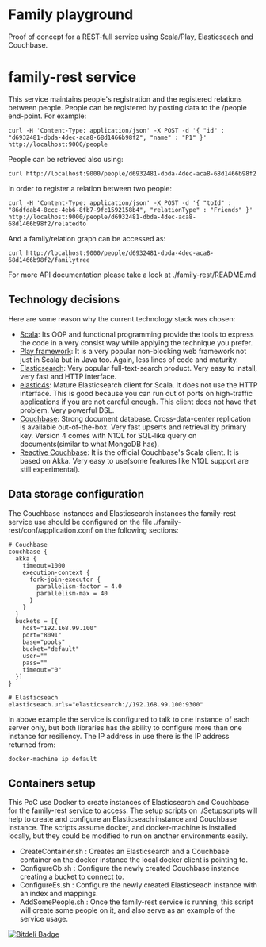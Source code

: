 # Family playground
Proof of concept for a REST-full service using Scala/Play, Elasticseach and Couchbase.

# family-rest service

This service maintains people's registration and the registered relations between people.
People can be registered by posting data to the /people end-point. For example:

```
curl -H 'Content-Type: application/json' -X POST -d '{ "id" : "d6932481-dbda-4dec-aca8-68d1466b98f2", "name" : "P1" }' http://localhost:9000/people
```

People can be retrieved also using:
```
curl http://localhost:9000/people/d6932481-dbda-4dec-aca8-68d1466b98f2
```

In order to register a relation between two people:

```
curl -H 'Content-Type: application/json' -X POST -d '{ "toId" : "86dfdab4-8ccc-4eb6-8fb7-9fc1592158b4", "relationType" : "Friends" }' http://localhost:9000/people/d6932481-dbda-4dec-aca8-68d1466b98f2/relatedto
```

And a family/relation graph can be accessed as:
```
curl http://localhost:9000/people/d6932481-dbda-4dec-aca8-68d1466b98f2/familytree
```

For more API documentation please take a look at ./family-rest/README.md

## Technology decisions

Here are some reason why the current technology stack was chosen:

- [Scala](http://www.scala-lang.org/): Its OOP and functional programming provide the tools to express the code in a very consist way while applying the technique you prefer.
- [Play framework](https://www.playframework.com/): It is a very popular non-blocking web framework not just in Scala but in Java too. Again, less lines of code and maturity.
- [Elasticsearch](https://www.playframework.com/): Very popular full-text-search product. Very easy to install, very fast and HTTP interface.
- [elastic4s](https://github.com/sksamuel/elastic4s): Mature Elasticsearch client for Scala. It does not use the HTTP interface. This is good because you can run out of ports on high-traffic applications if you are not careful enough. This client does not have that problem. Very powerful DSL.
- [Couchbase](http://www.couchbase.com/): Strong document database. Cross-data-center replication is available out-of-the-box. Very fast upserts and retrieval by primary key. Version 4 comes with N1QL for SQL-like query on documents(similar to what MongoDB has).
- [Reactive Couchbase](http://reactivecouchbase.org/): It is the official Couchbase's Scala client. It is based on Akka. Very easy to use(some features like N1QL support are still experimental).

## Data storage configuration

The Couchbase instances and Elasticsearch instances the family-rest service use should be configured on the file ./family-rest/conf/application.conf
on the following sections:

```
# Couchbase
couchbase {
  akka {
    timeout=1000
    execution-context {
      fork-join-executor {
        parallelism-factor = 4.0
        parallelism-max = 40
      }
    }
  }
  buckets = [{
    host="192.168.99.100"
    port="8091"
    base="pools"
    bucket="default"
    user=""
    pass=""
    timeout="0"
  }]
}

# Elasticseach
elasticseach.urls="elasticsearch://192.168.99.100:9300"
```

In above example the service is configured to talk to one instance of each server only, but both libraries has the ability to configure more than one instance for resiliency.
The IP address in use there is the IP address returned from:

```
docker-machine ip default
```


## Containers setup

This PoC use Docker to create instances of Elasticsearch and Couchbase for the family-rest service to access.
The setup scripts on ./Setupscripts will help to create and configure an Elasticseach instance and Couchbase instance.
The scripts assume docker, and docker-machine is installed locally, but they could be modified to run on another environments easily.

- CreateContainer.sh : Creates an Elasticsearch and a Couchbase container on the docker instance the local docker client is pointing to.
- ConfigureCb.sh : Configure the newly created Couchbase instance creating a bucket to connect to.
- ConfigureEs.sh : Configure the newly created Elasticseach instance with an index and mappings.
- AddSomePeople.sh : Once the family-rest service is running, this script will create some people on it, and also serve as an example of the service usage.




[![Bitdeli Badge](https://d2weczhvl823v0.cloudfront.net/darienmt/family-playground/trend.png)](https://bitdeli.com/free "Bitdeli Badge")

